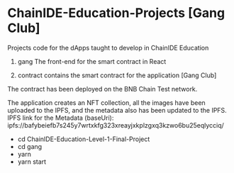 # ChainIDE-Education-Projects [Gang Club]

Projects code for the dApps taught to develop in ChainIDE Education

1. gang
   The front-end for the smart contract in React

2. contract
   contains the smart contract for the application [Gang Club]


The contract has been deployed on the BNB Chain Test network.

The application creates an NFT collection, all the images have been uploaded to the IPFS, and the metadata also has been updated to the IPFS.
IPFS link for the Metadata (baseUri): ipfs://bafybeiefb7s245y7wrtxkfg323xreayjxkplzgxq3kzwo6bu25eqlycciq/


- cd ChainIDE-Education-Level-1-Final-Project
- cd gang
- yarn
- yarn start


